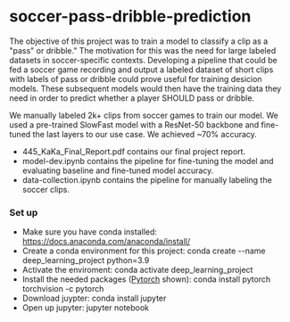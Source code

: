 # soccer-pass-dribble-prediction

The objective of this project was to train a model to classify a clip as a "pass" or dribble." The motivation for this was the need for large labeled datasets in soccer-specific contexts. Developing a pipeline that could be fed a soccer game recording and output a labeled dataset of short clips with labels of pass or dribble could prove useful for training desicion models. These subsequent models would then have the training data they need in order to predict whether a player SHOULD pass or dribble. 

We manually labeled 2k+ clips from soccer games to train our model. We used a pre-trained SlowFast model with a ResNet-50 backbone and fine-tuned the last layers to our use case. We achieved ~70% accuracy. 

- 445_KaKa_Final_Report.pdf contains our final project report. 
- model-dev.ipynb contains the pipeline for fine-tuning the model and evaluating baseline and fine-tuned model accuracy. 
- data-collection.ipynb contains the pipeline for manually labeling the soccer clips.

### Set up
- Make sure you have conda installed: https://docs.anaconda.com/anaconda/install/
- Create a conda environment for this project: conda create --name deep_learning_project python=3.9
- Activate the enviroment: conda activate deep_learning_project
- Install the needed packages ([Pytorch](https://pytorch.org/get-started/locally/) shown): conda install pytorch torchvision -c pytorch
- Download juypter: conda install jupyter
- Open up jupyter: jupyter notebook
